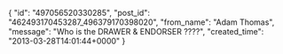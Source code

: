  {
   "id": "497056520330285",
   "post_id": "462493170453287_496379170398020",
   "from_name": "Adam Thomas",
   "message": "Who is the DRAWER & ENDORSER ????",
   "created_time": "2013-03-28T14:01:44+0000"
 }
